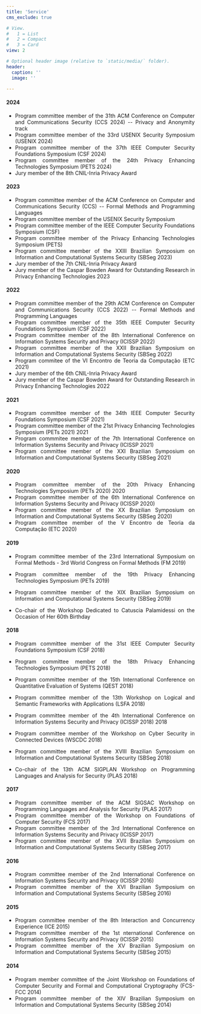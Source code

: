 ```yaml
---
title: 'Service'
cms_exclude: true

# View.
#   1 = List
#   2 = Compact
#   3 = Card
view: 2

# Optional header image (relative to `static/media/` folder).
header:
  caption: ''
  image: ''

---
```


<div style="text-align: justify"> 

#### 2024
- Program committee member of the 31th ACM Conference on Computer and Communications Security (CCS 2024) -- Privacy and Anonymity track
- Program committee member of the 33rd USENIX Security Symposium (USENIX 2024)
- Program committee member of the 37th IEEE Computer Security Foundations Symposium (CSF 2024)
- Program committee member of the 24th Privacy Enhancing Technologies Symposium (PETS 2024)
- Jury member of the 8th CNIL-Inria Privacy Award

#### 2023
- Program committee member of the ACM Conference on Computer and Communications Security (CCS) -- Formal Methods and Programming Languages 
- Program committee member of the USENIX Security Symposium
- Program committee member of the IEEE Computer Security Foundations Symposium (CSF)
- Program committee member of the Privacy Enhancing Technologies Symposium (PETS)
- Program committee member of the XXIII Brazilian Symposium on Information and Computational Systems Security (SBSeg 2023)
- Jury member of the 7th CNIL-Inria Privacy Award
- Jury member of the Caspar Bowden Award for Outstanding Research in Privacy Enhancing Technologies 2023

#### 2022
- Program committee member of the 29th ACM Conference on Computer and Communications Security (CCS 2022) -- Formal Methods and Programming Languages 
- Program committee member of the 35th IEEE Computer Security Foundations Symposium (CSF 2022)
- Program committee member of the 8th International Conference on Information Systems Security and Privacy (ICISSP 2022)
- Program committee member of the XXII Brazilian Symposium on Information and Computational Systems Security (SBSeg 2022)
- Program commitee of the VI Encontro de Teoria da Computação (ETC 2021)
- Jury member of the 6th CNIL-Inria Privacy Award
- Jury member of the Caspar Bowden Award for Outstanding Research in Privacy Enhancing Technologies 2022

#### 2021
- Program committee member of the 34th IEEE Computer Security Foundations Symposium (CSF 2021)
- Program committee member of the 21st Privacy Enhancing Technologies Symposium (PETs 2021)	2021
- Program commmitee member of the 7th International Conference on Information Systems Security and Privacy (ICISSP 2021)
- Program committee member of the XXI Brazilian Symposium on Information and Computational Systems Security (SBSeg 2021)

#### 2020
- Program committee member of the 20th Privacy Enhancing Technologies Symposium (PETs 2020)	2020
- Program committee member of the 6th International Conference on Information Systems Security and Privacy (ICISSP 2020)
- Program committee member of the XX Brazilian Symposium on Information and Computational Systems Security (SBSeg 2020)
- Program committee member of the V Encontro de Teoria da Computação (ETC 2020)	

#### 2019
- Program committee member of the 23rd International Symposium on Formal Methods - 3rd World Congress on Formal Methods (FM 2019)
- Program committee member of the 19th Privacy Enhancing Technologies Symposium (PETs 2019)
- Program committee member of the XIX Brazilian Symposium on Information and Computational Systems Security (SBSeg 2019)

- Co-chair of the Workshop Dedicated to Catuscia Palamidessi on the Occasion of Her 60th Birthday

#### 2018
- Program committee member of the 31st IEEE Computer Security Foundations Symposium (CSF 2018)
- Program committee member of the 18th Privacy Enhancing Technologies Symposium (PETS 2018)
- Program committee member of the 15th International Conference on Quantitative Evaluation of Systems (QEST 2018)
- Program committee member of the 13th Workshop on Logical and Semantic Frameworks with Applications (LSFA 2018)
- Program committee member of the 4th International Conference on Information Systems Security and Privacy (ICISSP 2018)	2018
- Program committee member of the Workshop on Cyber Security in Connected Devices (WSCDC 2018)
- Program committee member of the XVIII Brazilian Symposium on Information and Computational Systems Security (SBSeg 2018)

- Co-chair of the 13th ACM SIGPLAN Workshop on Programming Languages and Analysis for Security (PLAS 2018)

#### 2017
- Program committee member of the ACM SIGSAC Workshop on Programming Languages and Analysis for Security (PLAS 2017)
- Program committee member of the Workshop on Foundations of Computer Security (FCS 2017)
- Program committee member of the 3rd International Conference on Information Systems Security and Privacy (ICISSP 2017)
- Program committee member of the XVII Brazilian Symposium on Information and Computational Systems Security (SBSeg 2017)

#### 2016
- Program committee member of the 2nd International Conference on Information Systems Security and Privacy (ICISSP 2016)
- Program committee member of the XVI Brazilian Symposium on Information and Computational Systems Security (SBSeg 2016)

#### 2015
- Program committee member of the 8th Interaction and Concurrency Experience (ICE 2015)
- Program committee member of the 1st nternational Conference on Information Systems Security and Privacy (ICISSP 2015)
- Program committee member of the XV Brazilian Symposium on Information and Computational Systems Security (SBSeg 2015)

#### 2014
- Program member committee of the Joint Workshop on Foundations of Computer Security and Formal and Computational Cryptography (FCS-FCC 2014)
- Program committee member of the XIV Brazilian Symposium on Information and Computational Systems Security (SBSeg 2014)

</div>
